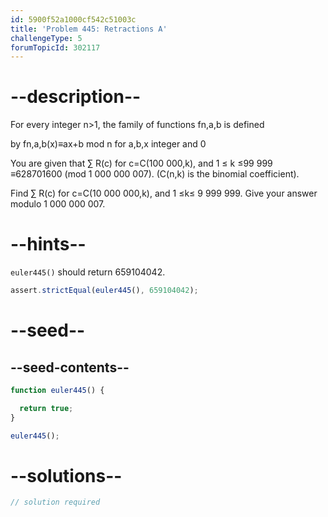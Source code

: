 ```yaml
---
id: 5900f52a1000cf542c51003c
title: 'Problem 445: Retractions A'
challengeType: 5
forumTopicId: 302117
---
```


# --description--

For every integer n>1, the family of functions fn,a,b is defined

by fn,a,b(x)≡ax+b mod n for a,b,x integer and 0

You are given that ∑ R(c) for c=C(100 000,k), and 1 ≤ k ≤99 999 ≡628701600 (mod 1 000 000 007). (C(n,k) is the binomial coefficient).

Find ∑ R(c) for c=C(10 000 000,k), and 1 ≤k≤ 9 999 999. Give your answer modulo 1 000 000 007.

# --hints--

`euler445()` should return 659104042.

```js
assert.strictEqual(euler445(), 659104042);
```

# --seed--

## --seed-contents--

```js
function euler445() {

  return true;
}

euler445();
```

# --solutions--

```js
// solution required
```
